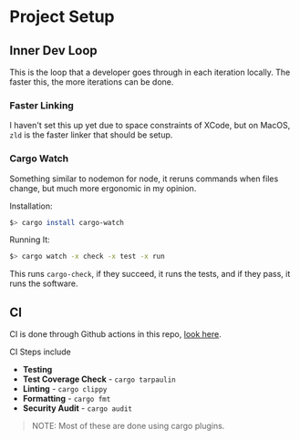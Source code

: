 # Project Setup

## Inner Dev Loop

This is the loop that a developer goes through in each iteration locally. The faster this, the more iterations can be done.

### Faster Linking
I haven't set this up yet due to space constraints of XCode, but on MacOS, `zld` is the faster linker that should be setup.

### Cargo Watch

Something similar to nodemon for node, it reruns commands when files change, but much more ergonomic in my opinion.

Installation:
```bash
$> cargo install cargo-watch
```

Running It:
```bash
$> cargo watch -x check -x test -x run
```
This runs `cargo-check`, if they succeed, it runs the tests, and if they pass, it runs the software.

## CI

CI is done through Github actions in this repo, [look here](./.github/workflows).

CI Steps include
- **Testing**
- **Test Coverage Check** - `cargo tarpaulin`
- **Linting** - `cargo clippy`
- **Formatting**  - `cargo fmt`
- **Security Audit** - `cargo audit`

> NOTE: Most of these are done using cargo plugins.

